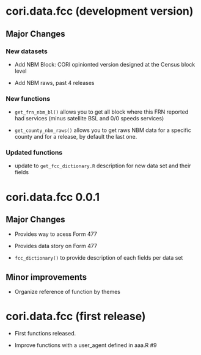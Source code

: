 # cori.data.fcc (development version)

## Major Changes

### New datasets

*  Add NBM Block: CORI opinionted version designed at the Census block level

*  Add NBM raws, past 4 releases

### New functions

* `get_frn_nbm_bl()` allows you to get all block where this FRN reported had services (minus satellite BSL and 0/0 speeds services)

* `get_county_nbm_raws()` allows you to get raws NBM data for a specific county and for a release, by default the last one. 

### Updated functions

* update to `get_fcc_dictionary.R` description for new data set and their fields

# cori.data.fcc 0.0.1

## Major Changes

* Provides way to acess Form 477  

* Provides data story on Form 477

* `fcc_dictionary()` to provide description of each fields per data set

## Minor improvements 

* Organize reference of function by themes 


# cori.data.fcc (first release)

* First functions released.

* Improve functions with a user_agent defined in aaa.R #9